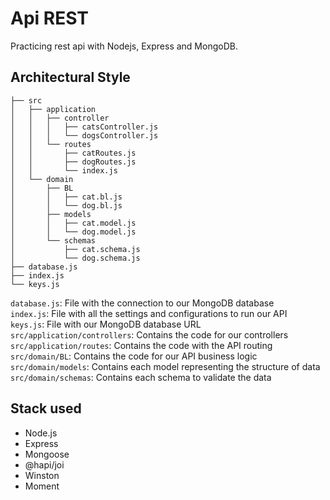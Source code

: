 # Api REST 

Practicing rest api with Nodejs, Express and MongoDB.

## Architectural Style
```
├── src
│   ├── application
│   │   ├── controller
│   │   │   ├── catsController.js
│   │   │   └── dogsController.js
│   │   └── routes
│   │       ├── catRoutes.js
│   │       ├── dogRoutes.js
│   │       └── index.js
│   └── domain
│       ├── BL
│       │   ├── cat.bl.js
│       │   └── dog.bl.js
│       ├── models
│       │   ├── cat.model.js
│       │   └── dog.model.js
│       └── schemas
│           ├── cat.schema.js
│           └── dog.schema.js
├── database.js
├── index.js
└── keys.js
```

`database.js`: File with the connection to our MongoDB database<br/>
`index.js`: File with all the settings and configurations to run our API<br/>
`keys.js`: File with our MongoDB database URL<br/>
`src/application/controllers`: Contains the code for our controllers<br/>
`src/application/routes`: Contains the code with the API routing<br/>
`src/domain/BL`: Contains the code for our API business logic<br/>
`src/domain/models`: Contains each model representing the structure of data<br/>
`src/domain/schemas`: Contains each schema to validate the data<br/>

## Stack used
- Node.js
- Express
- Mongoose
- @hapi/joi
- Winston
- Moment
